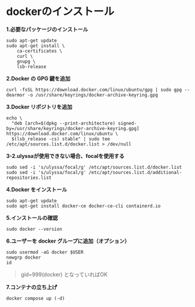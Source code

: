 # dockerのインストール  
**1.必要なパッケージのインストール**  
~~~
sudo apt-get update
sudo apt-get install \ 
    ca-certificates \
    curl \
    gnupg \
    lsb-release
~~~

**2.Docker の GPG 鍵を追加**  
~~~
curl -fsSL https://download.docker.com/linux/ubuntu/gpg | sudo gpg --dearmor -o /usr/share/keyrings/docker-archive-keyring.gpg
~~~

**3.Docker リポジトリを追加**  
~~~
echo \
  "deb [arch=$(dpkg --print-architecture) signed-by=/usr/share/keyrings/docker-archive-keyring.gpg] https://download.docker.com/linux/ubuntu \
  $(lsb_release -cs) stable" | sudo tee /etc/apt/sources.list.d/docker.list > /dev/null
~~~

**3-2.ulyssaが使用できない場合、focalを使用する**  
~~~
sudo sed -i 's/ulyssa/focal/g' /etc/apt/sources.list.d/docker.list
sudo sed -i 's/ulyssa/focal/g' /etc/apt/sources.list.d/additional-repositories.list
~~~

**4.Docker をインストール**  
~~~
sudo apt-get update
sudo apt-get install docker-ce docker-ce-cli containerd.io
~~~

**5.インストールの確認**  
~~~
sudo docker --version
~~~

**6.ユーザーを docker グループに追加（オプション）**  
~~~
sudo usermod -aG docker $USER
newgrp docker
id
~~~
> gid=999(docker) となっていればOK  

**7.コンテナの立ち上げ**  
~~~
docker compose up (-d)
~~~

